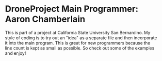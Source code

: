 DroneProject
Main Programmer: Aaron Chamberlain
============
This is part of a project at California State University San Bernardino. 
My style of coding is to try out an "idea" as a separate file and then incorporate it 
into the main program. This is great for new programmers because the line count is kept
as small as possible. So check out some of the examples and enjoy! 